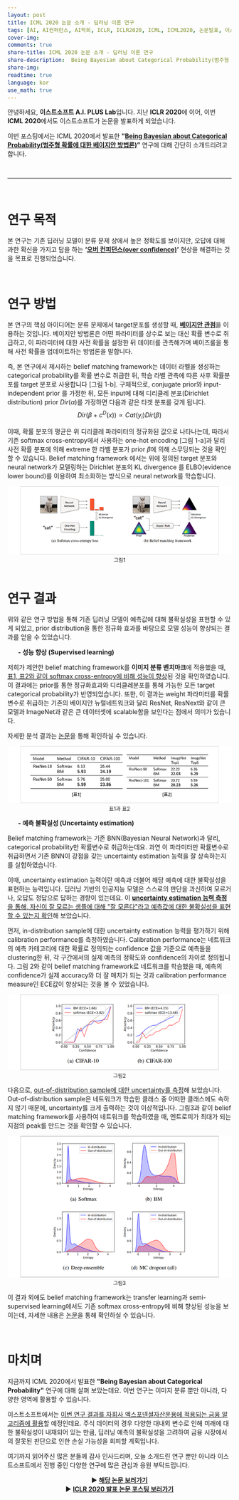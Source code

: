 ```yaml
---
layout: post
title: ICML 2020 논문 소개 - 딥러닝 이론 연구
tags: [AI, AI컨퍼런스, AI학회, ICLR, ICLR2020, ICML, ICML2020, 논문발표, 이스트소프트, 인공지능, 인공지능컨퍼런스, 인공지능학회]
cover-img:
comments: true
share-title: ICML 2020 논문 소개 - 딥러닝 이론 연구
share-description:  Being Bayesian about Categorical Probability(범주형 확률에 대한 베이지안 방법론) 연구 관련 글
share-img: 
readtime: true
language: kor
use_math: true
---
```


안녕하세요, <strong>이스트소프트 A.I. PLUS Lab</strong>입니다. 지난 <strong>ICLR 2020</strong>에 이어, 이번 <strong>ICML 2020</strong>에서도 이스트소프트가 논문을 발표하게 되었습니다. 

이번 포스팅에서는 ICML 2020에서 발표한 <strong>"<u>Being Bayesian about Categorical Probability(범주형 확률에 대한 베이지안 방법론)</u>”</strong> 연구에 대해 간단히 소개드리려고 합니다.

<br>

<hr />

<br>

<h1>연구 목적</h1>

본 연구는 기존 딥러닝 모델이 분류 문제 상에서 높은 정확도를 보이지만, 오답에 대해 과한 확신을 가지고 답을 하는 <strong>‘<u>오버 컨피던스(over confidence)</u>’</strong> 현상을 해결하는 것을 목표로 진행되었습니다.

<br/>

<h1>연구 방법</h1>

본 연구의 핵심 아이디어는 분류 문제에서 target분포를 생성할 때, <strong><u>베이지안 관점</u></strong>을 이용하는 것입니다. 베이지안 방법론은 어떤 파라미터를 상수로 보는 대신 확률 변수로 취급하고, 이 파라미터에 대한 사전 확률을 설정한 뒤 데이터를 관측해가며 베이즈룰을 통해 사전 확률을 업데이트하는 방법론을 말합니다.

즉, 본 연구에서 제시하는 belief matching framework는 데이터 라벨을 생성하는 categorical probability를 확률 변수로 취급한 뒤, 학습 라벨 관측에 따른 사후 확률분포를 target 분포로 사용합니다 [그림 1-b]. 구체적으로, conjugate prior와 input-independent prior 를 가정한 뒤, 모든 input에 대해 디리클레 분포(Dirichlet distribution) prior $Dir(\alpha)$를 가정하면 다음과 같은 타겟 분포를 갖게 됩니다.
$$ Dir (\beta + c^{D}(x)) \propto Cat ({ y_i }) Dir(\beta) $$

이때, 확률 분포의 평균은 위 디리클레 파라미터의 정규화된 값으로 나타나는데, 따라서 기존 softmax cross-entropy에서 사용하는 one-hot encoding [그림 1-a]과 달리 사전 확률 분포에 의해 extreme 한 라벨 분포가 prior $\beta$에 의해 스무딩되는 것을 확인할 수 있습니다. Belief matching framework 에서는 위에 정의된 target 분포와 neural network가 모델링하는 Dirichlet 분포의 KL divergence 를 ELBO(evidence lower bound)를 이용하여 최소화하는 방식으로 neural network를 학습합니다.

<center>
<a class="wp-editor-md-post-content-link" href="/assets/img/2020/0907/1.png">
<img src="/assets/img/2020/0907/1.png" alt="" />
</a>
</center>
<center><small>그림1</small></center>

<br/>

<h1>연구 결과</h1>

위와 같은 연구 방법을 통해 기존 딥러닝 모델이 예측값에 대해 불확실성을 표현할 수 있게 되었고, prior distribution을 통한 정규화 효과를 바탕으로 모델 성능이 향상되는 결과를 얻을 수 있었습니다.

<ul><strong>- 성능 향상 (Supervised learning)</strong></ul>

저희가 제안한 belief matching framework를 <strong>이미지 분류 벤치마크</strong>에 적용했을 때, <u>표1, 표2와 같이 softmax cross-entropy에 비해 성능이 향상</u>된 것을 확인하였습니다. 이 결과에는 prior를 통한 정규화효과와 디리클레분포를 통해 가능한 모든 target categorical probability가 반영되었습니다. 또한, 이 결과는 weight 파라미터를 확률변수로 취급하는 기존의 베이지안 뉴럴네트워크와 달리 ResNet, ResNext와 같이 큰 모델과 ImageNet과 같은 큰 데이터셋에 scalable함을 보인다는 점에서 의미가 있습니다.

자세한 분석 결과는 <a href="https://arxiv.org/pdf/2002.07965.pdf">논문</a>을 통해 확인하실 수 있습니다.

<center>
<a class="wp-editor-md-post-content-link" href="/assets/img/2020/0907/2.png">
<img src="/assets/img/2020/0907/2.png" alt="" />
</a>
</center>
<center><small>표1과 표2</small></center>


<ul><strong>- 예측 불확실성 (Uncertainty estimation)</strong></ul>

Belief matching framework는 기존 BNN(Bayesian Neural Network)과 달리, categorical probability만 확률변수로 취급하는데요. 과연 이 파라미터만 확률변수로 취급하면서 기존 BNN이 강점을 갖는 uncertainty estimation 능력을 잘 상속하는지를 실험하였습니다.

이때, uncertainty estimation 능력이란 예측과 더불어 해당 예측에 대한 불확실성을 표현하는 능력입니다. 딥러닝 기반의 인공지능 모델은 스스로의 판단을 과신하여 모르거나, 오답도 정답으로 답하는 경향이 있는데요. 이 <u><strong>uncertainty estimation 능력 측정</strong>을 통해, 자신이 잘 모르는 샘플에 대해 "잘 모른다"라고 예측값에 대한 불확실성을 표현할 수 있는지 확인</u>해 보았습니다.

먼저, in-distribution sample에 대한 uncertainty estimation 능력을 평가하기 위해 calibration performance를 측정하였습니다. Calibration performance는 네트워크의 예측 카테고리에 대한 확률로 정의되는 confidence 값을 기준으로 예측들을 clustering한 뒤, 각 구간에서의 실제 예측의 정확도와 confidence의 차이로 정의됩니다. 그림 2와 같이 belief matching framework로 네트워크를 학습했을 때, 예측의 confidence가 실제 accuracy와 더 잘 매치가 되는 것과 calibration performance measure인 ECE값이 향상되는 것을 볼 수 있었습니다.

<center>
<a class="wp-editor-md-post-content-link" href="/assets/img/2020/0907/3.png">
<img src="/assets/img/2020/0907/3.png" alt="" />
</a>
</center>
<center><small>그림2</small></center>

다음으로, <u>out-of-distribution sample에 대한 uncertainty를 측정</u>해 보았습니다. Out-of-distribution sample은 네트워크가 학습한 클래스 중 어떠한 클래스에도 속하지 않기 때문에, uncertainty를 크게 출력하는 것이 이상적입니다. 그림3과 같이 belief matching framework를 사용하여 네트워크를 학습하였을 때, 엔트로피가 최대가 되는 지점의 peak를 만드는 것을 확인할 수 있습니다.

<center>
<a class="wp-editor-md-post-content-link" href="/assets/img/2020/0907/4.png">
<img src="/assets/img/2020/0907/4.png" alt="" />
</a>
</center>
<center><small>그림3</small></center>

이 결과 외에도 belief matching framework는 transfer learning과 semi-supervised learning에서도 기존 softmax cross-entropy에 비해 향상된 성능을 보이는데, 자세한 내용은 <a href="https://arxiv.org/pdf/2002.07965.pdf">논문</a>을 통해 확인하실 수 있습니다.

<br/>

<h1>마치며</h1>

지금까지 ICML 2020에서 발표한 <strong>"Being Bayesian about Categorical Probability"</strong> 연구에 대해 살펴 보았는데요. 이번 연구는 이미지 분류 뿐만 아니라, 다양한 영역에 활용할 수 있습니다.

이스트소프트에서는 <u>이번 연구 결과를 자회사 엑스포넨셜자산운용에 적용되는 금융 알고리즘에 활용</u>할 예정인데요. 주식 데이터의 경우 다양한 대내외 변수로 인해 미래에 대한 불확실성이 내재되어 있는 만큼, 딥러닝 예측의 불확실성을 고려하여 금융 시장에서의 잘못된 판단으로 인한 손실 가능성을 회피할 계획입니다.

여기까지 읽어주신 많은 분들께 감사 인사드리며, 오늘 소개드린 연구 뿐만 아니라 이스트소프트에서 진행 중인 다양한 연구에 많은 관심과 응원 부탁드립니다.

<center>
▶ <a href="https://arxiv.org/abs/2002.07965"><strong>해당 논문 보러가기</strong></a><br/>
▶ <a href="https://blog.est.ai/2020/06/iclr-2020-%eb%85%bc%eb%ac%b8-%eb%b0%9c%ed%91%9c/"><strong>ICLR 2020 발표 논문 포스팅 보러가기</strong></a>
</center>